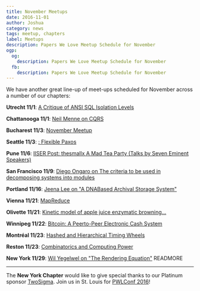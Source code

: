 ```yaml
---
title: November Meetups
date: 2016-11-01
author: Joshua
category: news
tags: meetup, chapters
label: Meetups
description: Papers We Love Meetup Schedule for November
ogp:
  og:
    description: Papers We Love Meetup Schedule for November
  fb:
    description: Papers We Love Meetup Schedule for November
---
```


We have another great line-up of meet-ups scheduled for November across a number of our chapters:

**Utrecht 11/1**: [A Critique of ANSI SQL Isolation Levels](https://www.meetup.com/papers-we-love-utrecht/events/234916338/)

**Chattanooga 11/1**: [Neil Menne on CQRS](https://www.meetup.com/Papers-We-Love-Chattanooga/events/234756751/)

**Bucharest 11/3**: [November Meetup](https://www.meetup.com/papers-we-love-bucharest/events/234615990/)

**Seattle 11/3**: [: Flexible Paxos](https://www.meetup.com/Papers-We-Love-Seattle/events/234767068/)

**Pune 11/6**: [IISER Post: thesmallx  A Mad Tea Party (Talks by Seven Eminent Speakers)](https://www.meetup.com/Doo-Things/events/235342368/)

**San Francisco 11/9**: [Diego Ongaro on The criteria to be used in decomposing systems into modules](https://www.meetup.com/papers-we-love-too/events/232465168/)

**Portland 11/16**: [Jeena Lee on "A DNABased Archival Storage System"](https://www.meetup.com/Papers-We-Love-PDX/events/235178727/)

**Vienna 11/21**: [MapReduce](https://www.meetup.com/Papers-We-Love-Vienna/events/234993018/)

**Olivette 11/21**: [Kinetic model of apple juice enzymatic browning…](https://www.meetup.com/Papers-We-Love-in-saint-louis/events/235470434/)

**Winnipeg 11/22**: [Bitcoin: A Peerto-Peer Electronic Cash System](https://www.meetup.com/Papers-We-Love-Winnipeg/events/234922870/)

**Montréal 11/23**: [Hashed and Hierarchical Timing Wheels](https://www.meetup.com/Papers-We-Love-Montreal/events/235100825/)

**Reston 11/23**: [Combinatorics and Computing Power](https://www.meetup.com/Papers-We-Love-DC-NoVA/events/234677174/)

**New York  11/29**: [Wil Yegelwel on "The Rendering Equation"](https://www.meetup.com/papers-we-love/events/235441575/)
 READMORE

---

The **New York Chapter** would like to give special thanks to our Platinum sponsor [TwoSigma](https://www.twosigma.com). Join us in St. Louis for [PWLConf 2016](http://pwlconf.org/)!
